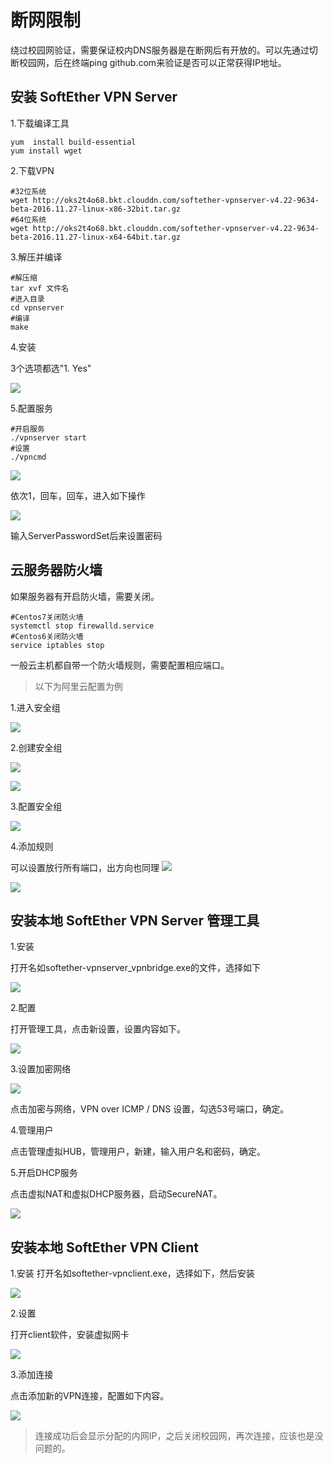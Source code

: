 # 断网限制

绕过校园网验证，需要保证校内DNS服务器是在断网后有开放的。可以先通过切断校园网，后在终端ping github.com来验证是否可以正常获得IP地址。

## 安装 SoftEther VPN Server

1.下载编译工具

```
yum  install build-essential
yum install wget
```

2.下载VPN
```
#32位系统
wget http://oks2t4o68.bkt.clouddn.com/softether-vpnserver-v4.22-9634-beta-2016.11.27-linux-x86-32bit.tar.gz
#64位系统
wget http://oks2t4o68.bkt.clouddn.com/softether-vpnserver-v4.22-9634-beta-2016.11.27-linux-x64-64bit.tar.gz
```
3.解压并编译
```
#解压缩
tar xvf 文件名
#进入目录
cd vpnserver
#编译
make
```
4.安装

3个选项都选"1. Yes"

![](https://i.imgur.com/3TDOnR6.png)

5.配置服务
```
#开启服务
./vpnserver start
#设置
./vpncmd
```
![](https://i.imgur.com/kl4yocL.png)

依次1，回车，回车，进入如下操作

![](https://i.imgur.com/4tZF2TE.png)

输入ServerPasswordSet后来设置密码

## 云服务器防火墙

如果服务器有开启防火墙，需要关闭。
```
#Centos7关闭防火墙
systemctl stop firewalld.service
#Centos6关闭防火墙
service iptables stop 
```
一般云主机都自带一个防火墙规则，需要配置相应端口。

> 以下为阿里云配置为例

1.进入安全组

![](https://i.imgur.com/N9AULMQ.png)

2.创建安全组

![](https://i.imgur.com/juQ5rFs.png)

![](https://i.imgur.com/xsm4Uzd.png)

3.配置安全组

![](https://i.imgur.com/VX12Pw6.png)

4.添加规则

可以设置放行所有端口，出方向也同理
![](https://i.imgur.com/XoWfXKL.png)

![](https://i.imgur.com/R0bnliI.png)

## 安装本地 SoftEther VPN Server 管理工具

1.安装

打开名如softether-vpnserver_vpnbridge.exe的文件，选择如下

![](https://i.imgur.com/osruTmK.png)

2.配置

打开管理工具，点击新设置，设置内容如下。

![](https://i.imgur.com/RzSJ2yC.png)

3.设置加密网络

![](https://i.imgur.com/AAb40Va.png)

点击加密与网络，VPN over ICMP / DNS 设置，勾选53号端口，确定。

4.管理用户

点击管理虚拟HUB，管理用户，新建，输入用户名和密码，确定。

5.开启DHCP服务

点击虚拟NAT和虚拟DHCP服务器，启动SecureNAT。

![](https://i.imgur.com/uJhMIst.png)

## 安装本地 SoftEther VPN Client

1.安装
打开名如softether-vpnclient.exe，选择如下，然后安装

![](https://i.imgur.com/JZ181rd.png)

2.设置

打开client软件，安装虚拟网卡

![](https://i.imgur.com/CiFZzIm.png)

3.添加连接

点击添加新的VPN连接，配置如下内容。

![](https://i.imgur.com/UtbiX6G.png)

> 连接成功后会显示分配的内网IP，之后关闭校园网，再次连接，应该也是没问题的。
